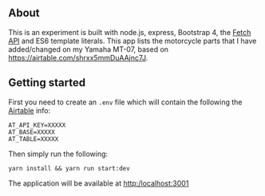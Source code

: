## About
This is an experiment is built with node.js, express, Bootstrap 4, the [Fetch API](https://developer.mozilla.org/en-US/docs/Web/API/Fetch_API) and ES6 template literals. This app lists the motorcycle parts that I have added/changed on my Yamaha MT-07, based on https://airtable.com/shrxx5mmDuAAjnc7J.

## Getting started
First you need to create an `.env` file which will contain the following the [Airtable](https://airtable.com/) info:
```
AT_API_KEY=XXXXX
AT_BASE=XXXXX
AT_TABLE=XXXXX
```

Then simply run the following:
```
yarn install && yarn run start:dev
```

The application will be available at [http:/localhost:3001](http://localhost:3001)
